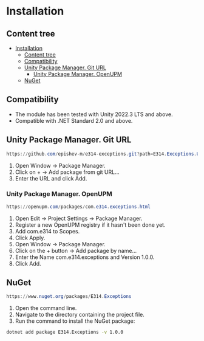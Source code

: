 # Installation

## Content tree

- [Installation](#installation)
  - [Content tree](#content-tree)
  - [Compatibility](#compatibility)
  - [Unity Package Manager. Git URL](#unity-package-manager-git-url)
    - [Unity Package Manager. OpenUPM](#unity-package-manager-openupm)
  - [NuGet](#nuget)

## Compatibility

- The module has been tested with Unity 2022.3 LTS and above.
- Compatible with .NET Standard 2.0 and above.

## Unity Package Manager. Git URL

```ps1
https://github.com/epishev-m/e314-exceptions.git?path=E314.Exceptions.Upm/Packages/com.e314.exceptions/#release/1.0.0
```

1. Open Window → Package Manager.
2. Click on + → Add package from git URL...
3. Enter the URL and click Add.

### Unity Package Manager. OpenUPM

```ps1
https://openupm.com/packages/com.e314.exceptions.html
```

1. Open Edit → Project Settings → Package Manager.
2. Register a new OpenUPM registry if it hasn't been done yet.
3. Add com.e314 to Scopes.
4. Click Apply.
5. Open Window → Package Manager.
6. Click on the + button → Add package by name...
7. Enter the Name com.e314.exceptions and Version 1.0.0.
8. Click Add.

## NuGet

```ps1
https://www.nuget.org/packages/E314.Exceptions
```

1. Open the command line.
2. Navigate to the directory containing the project file.
3. Run the command to install the NuGet package:

```sh
dotnet add package E314.Exceptions -v 1.0.0
```
